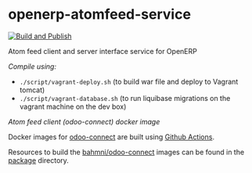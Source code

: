 openerp-atomfeed-service
========================

[![Build and Publish](https://github.com/Bahmni/openerp-atomfeed-service/actions/workflows/build_publish.yml/badge.svg)](https://github.com/Bahmni/openerp-atomfeed-service/actions/workflows/build_publish.yml)


Atom feed client and server interface service for OpenERP

*Compile using:*
* `./script/vagrant-deploy.sh` (to build war file and deploy to Vagrant tomcat)
* `./script/vagrant-database.sh` (to run liquibase migrations on the vagrant machine on the dev box)

*Atom feed client (odoo-connect) docker image*

Docker images for [odoo-connect](https://hub.docker.com/r/bahmni/odoo-connect/tags) are built using [Github Actions](/.github/workflows). 

Resources to build the [bahmni/odoo-connect](https://hub.docker.com/r/bahmni/odoo-connect/tags) images can be found in the [package](/package) directory.

